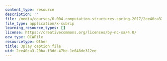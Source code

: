 ```yaml
---
content_type: resource
description: ''
file: /media/courses/6-004-computation-structures-spring-2017/2ee40ca320baf3dd47be1e648de312ee_WXlcxHX0R_Y.srt
file_type: application/x-subrip
learning_resource_types: []
license: https://creativecommons.org/licenses/by-nc-sa/4.0/
ocw_type: OCWFile
resourcetype: Other
title: 3play caption file
uid: 2ee40ca3-20ba-f3dd-47be-1e648de312ee
---
```

